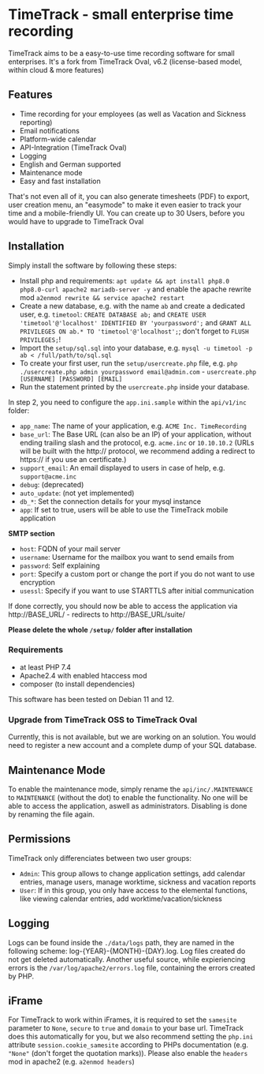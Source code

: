 # TimeTrack - small enterprise time recording

TimeTrack aims to be a easy-to-use time recording software for small enterprises.
It's a fork from TimeTrack Oval, v6.2 (license-based model, within cloud & more features)

## Features

- Time recording for your employees (as well as Vacation and Sickness reporting)
- Email notifications
- Platform-wide calendar
- API-Integration (TimeTrack Oval)
- Logging
- English and German supported
- Maintenance mode
- Easy and fast installation

That's not even all of it, you can also generate timesheets (PDF) to export, user creation menu, an "easymode" to make it even easier to track your time and a mobile-friendly UI.
You can create up to 30 Users, before you would have to upgrade to TimeTrack Oval

## Installation

Simply install the software by following these steps:

- Install php and requirements: `apt update && apt install php8.0 php8.0-curl apache2 mariadb-server -y` and enable the apache rewrite mod `a2enmod rewrite && service apache2 restart`
- Create a new database, e.g. with the name `ab` and create a dedicated user, e.g. `timetool`: `CREATE DATABASE ab;` and `CREATE USER 'timetool'@'localhost' IDENTIFIED BY 'yourpassword';` and `GRANT ALL PRIVILEGES ON ab.* TO 'timetool'@'localhost';`; don't forget to `FLUSH PRIVILEGES;`!
- Import the `setup/sql.sql` into your database, e.g. `mysql -u timetool -p ab < /full/path/to/sql.sql`
- To create your first user, run the `setup/usercreate.php` file, e.g. `php ./usercreate.php admin yourpassword email@admin.com` - `usercreate.php [USERNAME] [PASSWORD] [EMAIL]`
- Run the statement printed by the `usercreate.php` inside your database.

In step 2, you need to configure the `app.ini.sample` within the `api/v1/inc` folder:

- `app_name`: The name of your application, e.g. `ACME Inc. TimeRecording`
- `base_url`: The Base URL (can also be an IP) of your application, without ending trailing slash and the protocol, e.g. `acme.inc` or `10.10.10.2` (URLs will be built with the http:// protocol, we recommend adding a redirect to https:// if you use an certificate.)
- `support_email`: An email displayed to users in case of help, e.g. `support@acme.inc`
- `debug`: (deprecated)
- `auto_update`: (not yet implemented)
- `db_*`: Set the connection details for your mysql instance
- `app`: If set to true, users will be able to use the TimeTrack mobile application

**SMTP section**

- `host`: FQDN of your mail server
- `username`: Username for the mailbox you want to send emails from
- `password`: Self explaining
- `port`: Specify a custom port or change the port if you do not want to use encryption
- `usessl`: Specify if you want to use STARTTLS after initial communication

If done correctly, you should now be able to access the application via http://BASE_URL/ - redirects to http://BASE_URL/suite/

**Please delete the whole `/setup/` folder after installation**

### Requirements

- at least PHP 7.4
- Apache2.4 with enabled htaccess mod
- composer (to install dependencies)

This software has been tested on Debian 11 and 12.

### Upgrade from TimeTrack OSS to TimeTrack Oval

Currently, this is not available, but we are working on an solution.
You would need to register a new account and a complete dump of your SQL database.

## Maintenance Mode

To enable the maintenance mode, simply rename the `api/inc/.MAINTENANCE` to `MAINTENANCE` (without the dot) to enable the functionality. No one will be able to access the application, aswell as administrators.
Disabling is done by renaming the file again.

## Permissions

TimeTrack only differenciates between two user groups:

- `Admin`: This group allows to change application settings, add calendar entries, manage users, manage worktime, sickness and vacation reports
- `User`: If in this group, you only have access to the elemental functions, like viewing calendar entries, add worktime/vacation/sickness

## Logging

Logs can be found inside the `./data/logs` path, they are named in the following scheme: log-{YEAR}-{MONTH}-{DAY}.log. Log files created do not get deleted automatically.
Another useful source, while expieriencing errors is the `/var/log/apache2/errors.log` file, containing the errors created by PHP.

## iFrame

For TimeTrack to work within iFrames, it is required to set the `samesite` parameter to `None`, `secure` to `true` and `domain` to your base url.
TimeTrack does this automatically for you, but we also recommend setting the `php.ini` attribute `session.cookie_samesite` according to PHPs documentation (e.g. `"None"` (don't forget the quotation marks)).
Please also enable the `headers` mod in apache2 (e.g. `a2enmod headers`)
